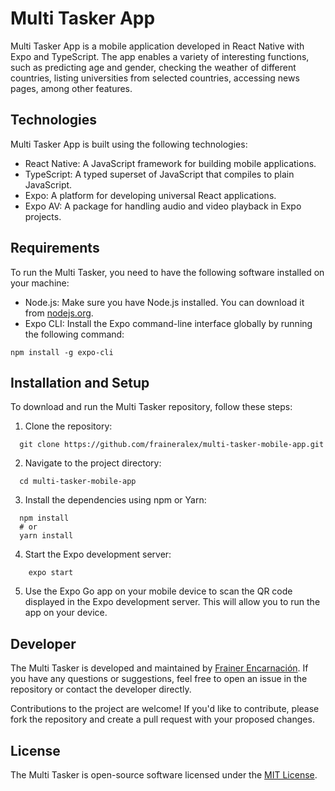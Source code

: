 # Multi Tasker App

Multi Tasker App is a mobile application developed in React Native with Expo and TypeScript. The app enables a variety of interesting functions, such as predicting age and gender, checking the weather of different countries, listing universities from selected countries, accessing news pages, among other features.

## Technologies
Multi Tasker App is built using the following technologies:

- React Native: A JavaScript framework for building mobile applications.
- TypeScript: A typed superset of JavaScript that compiles to plain JavaScript.
- Expo: A platform for developing universal React applications.
- Expo AV: A package for handling audio and video playback in Expo projects.

## Requirements
To run the Multi Tasker, you need to have the following software installed on your machine:

- Node.js: Make sure you have Node.js installed. You can download it from [nodejs.org](https://nodejs.org).
- Expo CLI: Install the Expo command-line interface globally by running the following command:
```shell
npm install -g expo-cli
```

## Installation and Setup
To download and run the Multi Tasker repository, follow these steps:

1. Clone the repository:
  ```shell
    git clone https://github.com/fraineralex/multi-tasker-mobile-app.git
  ```
2. Navigate to the project directory:
  ```shell
    cd multi-tasker-mobile-app
  ```
3. Install the dependencies using npm or Yarn:
  ```shell
    npm install
    # or
    yarn install
  ```
4. Start the Expo development server:
  ```shell
      expo start
  ```
5. Use the Expo Go app on your mobile device to scan the QR code displayed in the Expo development server. This will allow you to run the app on your device.

 ##  Developer
The Multi Tasker is developed and maintained by [Frainer Encarnación](https://github.com/fraineralex). If you have any questions or suggestions, feel free to open an issue in the repository or contact the developer directly.

Contributions to the project are welcome! If you'd like to contribute, please fork the repository and create a pull request with your proposed changes.

## License
The Multi Tasker is open-source software licensed under the [MIT License](https://github.com/fraineralex/multi-tasker-mobile-app.LICENSE).


